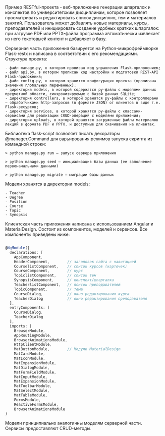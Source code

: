 
Пример RESTful-проекта - веб-приложение генерации шпаргалок и конспектов по университетским дисциплинам, которое позволяет просматривать и редактировать список дисциплин, тем и материалов занятий. Пользователь может добавлять новые материалы, курсы, преподавателей и инициировать создание удобных кратких шпаргалок: при загрузке PDF или PPTX-файла программа автоматически извлекает из него текстовыей контент и добавляет в базу.

Серверная часть приложения базируется на Python-микрофреймворке Flask-restx и написана в соответствии с его рекомендациями. Структура проекта:

    - файл manage.py, в котором прописан код управления Flask-приложением;
    - файл api.py, в котором прописан код настройки и подготовки REST-API Flask-приложения;
    - файл config.py, в котором хранится конфигурация проекта (прописаны значения глобальных переменных);
    - директория models, в которой содержатся py-файлы с моделями данных предметной области, синхронизируемые с базой данных SQLite;
    - директория controllers, в которой хранятся py-файлы с контроллерами – обработчиками http-запросов (в формате JSON) от клиентов в виде т.н. Flask-ресурсов;
    - директория services, в которой хранятся py-файлы с классами-сервисами для реализации CRUD-операций с моделями приложения;
    - директория uploads, в которой хранятся загруженные файлы материалов лекций в формате PDF и PPTX, и доступные для скачивания на клиентах.

Библиотека flask-script позволяет писать декораторы @manager.Command для варьирования режимов запуска скрипта из командной строки:
    
    > python manage.py run – запуск сервера приложения
    
    > python manage.py seed – инициализация базы данных (ее заполнение первоначальными данными)

    > python manage.py migrate – миграции базы данных

Модели хранятся в директории models:

    - Teacher
    - Degree
    - Position
    - Course
    - Topic
    - Synopsis

Клиентская часть приложения написана с использованием Angular и MaterialDesign. Состоит из компонентов, моделей и сервисов. Все компоненты приведены ниже:

```ts

@NgModule({
  declarations: [
    AppComponent,
    HeaderComponent,        // заголовок сайта с навигацией
    CourselistComponent,    // список курсов (карточек)
    CourseComponent,        // курс
    TopiclistComponent,     // список тем   
    SynopsisComponent,      // конспект/шпаргалка
    TeacherlistComponent,   // псисок преподавателей
    TopicComponent,         // тема
    CourseDialog,           // окно редактирования курса
    TeacherDialog           // окно редактирования преподавателя
  ],
  entryComponents: [
    CourseDialog,
    TeacherDialog
  ],
  imports: [
    BrowserModule,
    AppRoutingModule,
    BrowserAnimationsModule,
    HttpClientModule,
    MatButtonModule,        // Модули MaterialDesign
    MatCardModule,
    MatIconModule,
    MatExpansionModule,
    MatDialogModule,
    MatFormFieldModule,
    MatInputModule,
    MatExpansionModule,
    MatToolbarModule,
    MatSelectModule,
    MatTableModule,
    FormsModule,
    ReactiveFormsModule,
    BrowserAnimationsModule
)

```

Модели принципиально аналогичны моделям серверной части. Сервисы предоставляют CRUD-методы.
